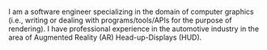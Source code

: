 I am a software engineer specializing in the domain of computer graphics (i.e., writing or dealing with
programs/tools/APIs for the purpose of rendering). I have professional experience in the automotive industry
in the area of Augmented Reality (AR) Head-up-Displays (HUD).
